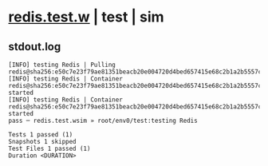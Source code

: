 # [redis.test.w](../../../../../tests/valid/redis.test.w) | test | sim

## stdout.log
```log
[INFO] testing Redis | Pulling redis@sha256:e50c7e23f79ae81351beacb20e004720d4bed657415e68c2b1a2b5557c075ce0...
[INFO] testing Redis | Container redis@sha256:e50c7e23f79ae81351beacb20e004720d4bed657415e68c2b1a2b5557c075ce0 started
[INFO] testing Redis | Container redis@sha256:e50c7e23f79ae81351beacb20e004720d4bed657415e68c2b1a2b5557c075ce0 started
pass ─ redis.test.wsim » root/env0/test:testing Redis

Tests 1 passed (1)
Snapshots 1 skipped
Test Files 1 passed (1)
Duration <DURATION>
```

